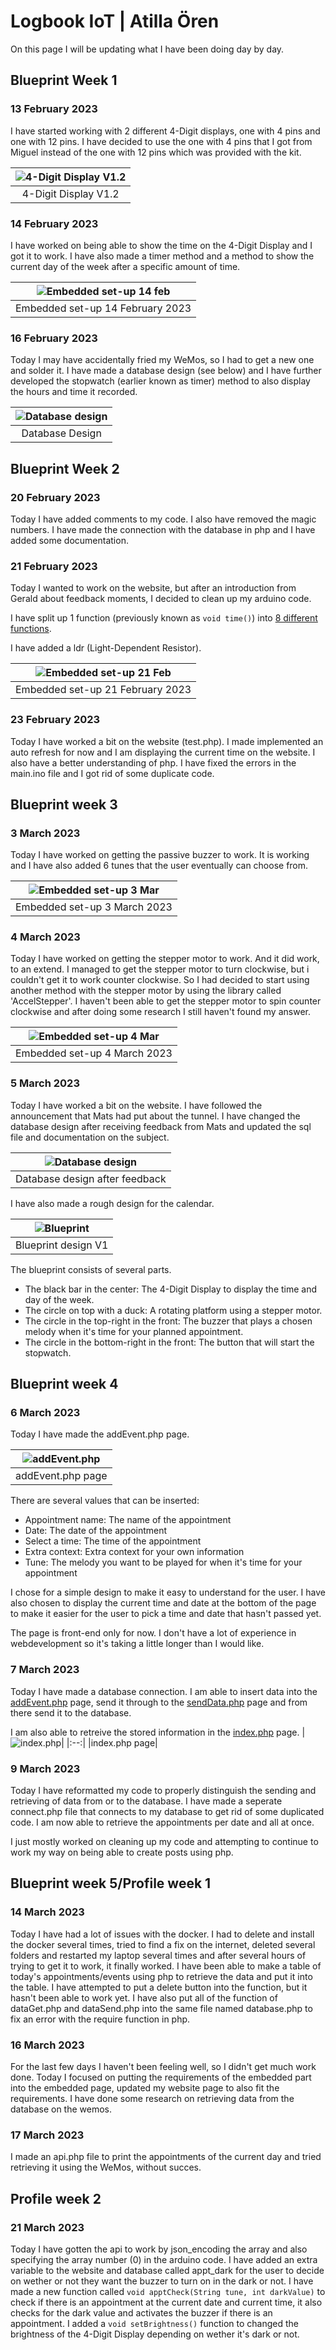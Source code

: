 # Logbook IoT | Atilla Ören
On this page I will be updating what I have been doing day by day.
## Blueprint Week 1 
### 13 February 2023
I have started working with 2 different 4-Digit displays, one with 4 pins and one with 12 pins.
I have decided to use the one with 4 pins that I got from Miguel instead of the one with 12 pins which was provided with the kit.

|![4-Digit Display V1.2](./images/13feb.PNG)|
|:--:|
|4-Digit Display V1.2|

### 14 February 2023
I have worked on being able to show the time on the 4-Digit Display and I got it to work. 
I have also made a timer method and a method to show the current day of the week after a specific amount of time.

|![Embedded set-up 14 feb](./images/14feb.PNG)|
|:--:|
|Embedded set-up 14 February 2023|

### 16 February 2023
Today I may have accidentally fried my WeMos, so I had to get a new one and solder it.
I have made a database design (see below) and I have further developed the stopwatch (earlier known as timer) method to also display the hours and time it recorded.

|![Database design](./images/database_design.PNG)|
|:--:|
|Database Design|

## Blueprint Week 2
### 20 February 2023
Today I have added comments to my code. 
I also have removed the magic numbers.
I have made the connection with the database in php and I have added some documentation.

### 21 February 2023
Today I wanted to work on the website, but after an introduction from Gerald about feedback moments, I decided to clean up my arduino code.

I have split up 1 function (previously known as ```void time()```) into [8 different functions](https://iot.dev.hihva.nl/2022-2023-feb-jun/individual-project/iot-orenda/embedded_device/#code-4-digit-display).

I have added a ldr (Light-Dependent Resistor).

|![Embedded set-up 21 Feb](./images/21feb.PNG)|
|:--:|
|Embedded set-up 21 February 2023|

### 23 February 2023
Today I have worked a bit on the website (test.php).
I made implemented an auto refresh for now and I am displaying the current time on the website.
I also have a better understanding of php.
I have fixed the errors in the main.ino file and I got rid of some duplicate code.

## Blueprint week 3
### 3 March 2023
Today I have worked on getting the passive buzzer to work.
It is working and I have also added 6 tunes that the user eventually can choose from.

|![Embedded set-up 3 Mar](./images/3mar.PNG)|
|:--:|
|Embedded set-up 3 March 2023|

### 4 March 2023
Today I have worked on getting the stepper motor to work.
And it did work, to an extend.
I managed to get the stepper motor to turn clockwise, but i couldn't get it to work counter clockwise.
So I had decided to start using another method with the stepper motor by using the library called 'AccelStepper'.
I haven't been able to get the stepper motor to spin counter clockwise and after doing some research I still haven't found my answer.

|![Embedded set-up 4 Mar](./images/4mar.PNG)|
|:--:|
|Embedded set-up 4 March 2023|

### 5 March 2023
Today I have worked a bit on the website.
I have followed the announcement that Mats had put about the tunnel.
I have changed the database design after receiving feedback from Mats and updated the sql file and documentation on the subject.

|![Database design](./images/database_design.PNG)|
|:--:|
|Database design after feedback|

I have also made a rough design for the calendar.

|![Blueprint](./images/Blueprint.png)|
|:--:|
|Blueprint design V1|

The blueprint consists of several parts.
 
- The black bar in the center: The 4-Digit Display to display the time and day of the week.
- The circle on top with a duck: A rotating platform using a stepper motor.
- The circle in the top-right in the front: The buzzer that plays a chosen melody when it's time for your planned appointment.
- The circle in the bottom-right in the front: The button that will start the stopwatch.

## Blueprint week 4
### 6 March 2023
Today I have made the addEvent.php page.

|![addEvent.php](./images/addEventPage.PNG)|
|:--:|
|addEvent.php page|

There are several values that can be inserted:

- Appointment name: The name of the appointment
- Date: The date of the appointment
- Select a time: The time of the appointment
- Extra context: Extra context for your own information
- Tune: The melody you want to be played for when it's time for your appointment

I chose for a simple design to make it easy to understand for the user.
I have also chosen to display the current time and date at the bottom of the page to make it easier for the user to pick a time and date that hasn't passed yet.

The page is front-end only for now. I don't have a lot of experience in webdevelopment so it's taking a little longer than I would like.

### 7 March 2023
Today I have made a database connection.
I am able to insert data into the [addEvent.php](https://gitlab.fdmci.hva.nl/IoT/2022-2023-feb-jun/individual-project/iot-orenda/-/blob/main/docker/web/addEvent.php) page, send it through to the [sendData.php](https://gitlab.fdmci.hva.nl/IoT/2022-2023-feb-jun/individual-project/iot-orenda/-/blob/main/docker/web/dataSend.php) page and from there send it to the database.

I am also able to retreive the stored information in the [index.php](https://gitlab.fdmci.hva.nl/IoT/2022-2023-feb-jun/individual-project/iot-orenda/-/blob/main/docker/web/index.php) page.
|![index.php](./images/indexPage.PNG)|
|:--:|
|index.php page|

### 9 March 2023
Today I have reformatted my code to properly distinguish the sending and retrieving of data from or to the database.
I have made a seperate connect.php file that connects to my database to get rid of some duplicated code.
I am now able to retrieve the appointments per date and all at once.

I just mostly worked on cleaning up my code and attempting to continue to work my way on being able to create posts using php.

## Blueprint week 5/Profile week 1
### 14 March 2023
Today I have had a lot of issues with the docker. I had to delete and install the docker several times, tried to find a fix on the internet, deleted several folders and restarted my laptop several times and after several hours of trying to get it to work, it finally worked.
I have been able to make a table of today's appointments/events using php to retrieve the data and put it into the table.
I have attempted to put a delete button into the function, but it hasn't been able to work yet.
I have also put all of the function of dataGet.php and dataSend.php into the same file named database.php to fix an error with the require function in php.

### 16 March 2023
For the last few days I haven't been feeling well, so I didn't get much work done.
Today I focused on putting the requirements of the embedded part into the embedded page, updated my website page to also fit the requirements.
I have done some research on retrieving data from the database on the wemos.

### 17 March 2023
I made an api.php file to print the appointments of the current day and tried retrieving it using the WeMos, without succes.

## Profile week 2
### 21 March 2023
Today I have gotten the api to work by json_encoding the array and also specifying the array number (0) in the arduino code. I have added an extra variable to the website and database called appt_dark for the user to decide on wether or not they want the buzzer to turn on in the dark or not.
I have made a new function called ```void apptCheck(String tune, int darkValue)``` to check if there is an appointment at the current date and current time, it also checks for the dark value and activates the buzzer if there is an appointment. 
I added a ```void setBrightness()``` function to changed the brightness of the 4-Digit Display depending on wether it's dark or not.